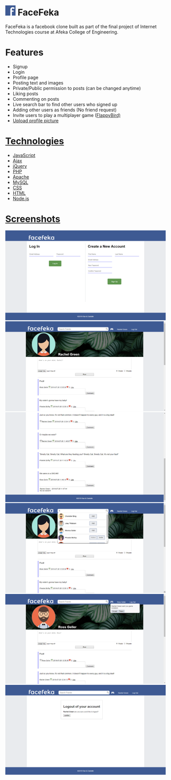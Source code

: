 # <img src="images/favicon.png"> FaceFeka
FaceFeka is a facebook clone built as part of the final project of Internet Technologies course at Afeka College of Engineering. 

# Features
- Signup
- Login
- Profile page
- Posting text and images
- Private/Public permission to posts (can be changed anytime)
- Liking posts
- Commenting on posts
- Live search bar to find other users who signed up
- Adding other users as friends (No friend request)
- Invite users to play a multiplayer game (<a href="https://github.com/DanielleKahana/flappyBird">FlappyBird)
- Upload profile picture

# Technologies
-	JavaScript
-	Ajax
-	jQuery
-	PHP
-	Apache
-	MySQL
-	CSS
-	HTML
- Node.js

# Screenshots

<img src="screenshots/index.png">
<img src="screenshots/profile.png">
<img src="screenshots/comments.png">
<img src="screenshots/live-search.png">
<img src="screenshots/invite.png">
<img src="screenshots/logout.png">
